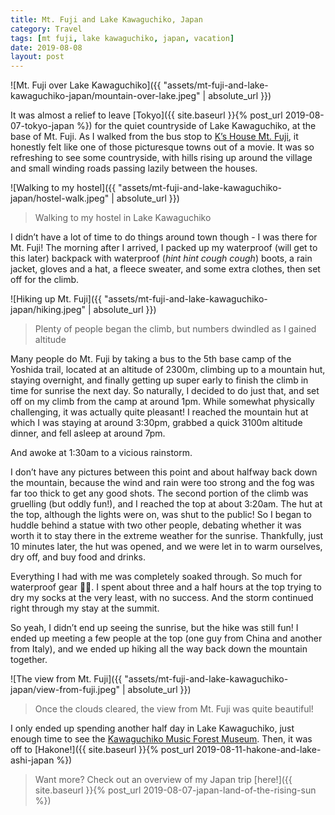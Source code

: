 ```yaml
---
title: Mt. Fuji and Lake Kawaguchiko, Japan
category: Travel
tags: [mt fuji, lake kawaguchiko, japan, vacation]
date: 2019-08-08
layout: post
---
```


![Mt. Fuji over Lake Kawaguchiko]({{ "assets/mt-fuji-and-lake-kawaguchiko-japan/mountain-over-lake.jpeg" | absolute_url }})

It was almost a relief to leave [Tokyo]({{ site.baseurl }}{% post_url 2019-08-07-tokyo-japan %}) for the quiet countryside of Lake Kawaguchiko, at the base of Mt. Fuji. As I walked from the bus stop to [K’s House Mt. Fuji](https://kshouse.jp/fuji-e/index.html), it honestly felt like one of those picturesque towns out of a movie. It was so refreshing to see some countryside, with hills rising up around the village and small winding roads passing lazily between the houses.<!--more-->

![Walking to my hostel]({{ "assets/mt-fuji-and-lake-kawaguchiko-japan/hostel-walk.jpeg" | absolute_url }})
> Walking to my hostel in Lake Kawaguchiko

I didn’t have a lot of time to do things around town though - I was there for Mt. Fuji! The morning after I arrived, I packed up my waterproof (will get to this later) backpack with waterproof (_hint hint cough cough_) boots, a rain jacket, gloves and a hat, a fleece sweater, and some extra clothes, then set off for the climb.

![Hiking up Mt. Fuji]({{ "assets/mt-fuji-and-lake-kawaguchiko-japan/hiking.jpeg" | absolute_url }})
> Plenty of people began the climb, but numbers dwindled as I gained altitude

Many people do Mt. Fuji by taking a bus to the 5th base camp of the Yoshida trail, located at an altitude of 2300m, climbing up to a mountain hut, staying overnight, and finally getting up super early to finish the climb in time for sunrise the next day. So naturally, I decided to do just that, and set off on my climb from the camp at around 1pm. While somewhat physically challenging, it was actually quite pleasant! I reached the mountain hut at which I was staying at around 3:30pm, grabbed a quick 3100m altitude dinner, and fell asleep at around 7pm.

And awoke at 1:30am to a vicious rainstorm.

I don’t have any pictures between this point and about halfway back down the mountain, because the wind and rain were too strong and the fog was far too thick to get any good shots. The second portion of the climb was gruelling (but oddly fun!), and I reached the top at about 3:20am. The hut at the top, although the lights were on, was shut to the public! So I began to huddle behind a statue with two other people, debating whether it was worth it to stay there in the extreme weather for the sunrise. Thankfully, just 10 minutes later, the hut was opened, and we were let in to warm ourselves, dry off, and buy food and drinks.

Everything I had with me was completely soaked through. So much for waterproof gear 🤷‍♂️. I spent about three and a half hours at the top trying to dry my socks at the very least, with no success. And the storm continued right through my stay at the summit.

So yeah, I didn’t end up seeing the sunrise, but the hike was still fun! I ended up meeting a few people at the top (one guy from China and another from Italy), and we ended up hiking all the way back down the mountain together.

![The view from Mt. Fuji]({{ "assets/mt-fuji-and-lake-kawaguchiko-japan/view-from-fuji.jpeg" | absolute_url }})
> Once the clouds cleared, the view from Mt. Fuji was quite beautiful!

I only ended up spending another half day in Lake Kawaguchiko, just enough time to see the [Kawaguchiko Music Forest Museum](http://fuji.kawaguchikomusicforest.jp/). Then, it was off to [Hakone!]({{ site.baseurl }}{% post_url 2019-08-11-hakone-and-lake-ashi-japan %})

> Want more? Check out an overview of my Japan trip [here!]({{ site.baseurl }}{% post_url 2019-08-07-japan-land-of-the-rising-sun %})